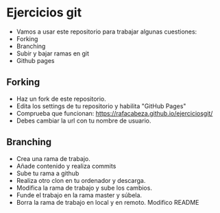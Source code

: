 # Ejercicios git

- Vamos a usar este repositorio para trabajar algunas cuestiones:
- Forking
- Branching
- Subir y bajar ramas en git
- Github pages


## Forking

- Haz un fork de este repositorio.
- Edita los settings de tu repositorio y habilita "GitHub Pages"
- Comprueba que funcionan: https://rafacabeza.github.io/ejerciciosgit/
- Debes cambiar la url con tu nombre de usuario.

## Branching
- Crea una rama de trabajo.
- Añade contenido y realiza commits
- Sube tu rama a github
- Realiza otro clon en tu ordenador y descarga.
- Modifica la rama de trabajo y sube los cambios.
- Funde el trabajo en la rama master y súbela.
- Borra la rama de trabajo en local y en remoto.
Modifico README
